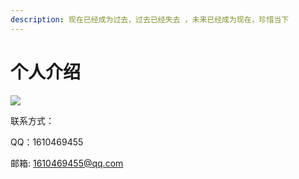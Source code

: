 ```yaml
---
description: 现在已经成为过去，过去已经失去 ，未来已经成为现在，珍惜当下
---
```


# 个人介绍

![](.gitbook/assets/wei-xin-tu-pian-20200316165537.jpg)

联系方式：

QQ：1610469455

邮箱: 1610469455@qq.com



